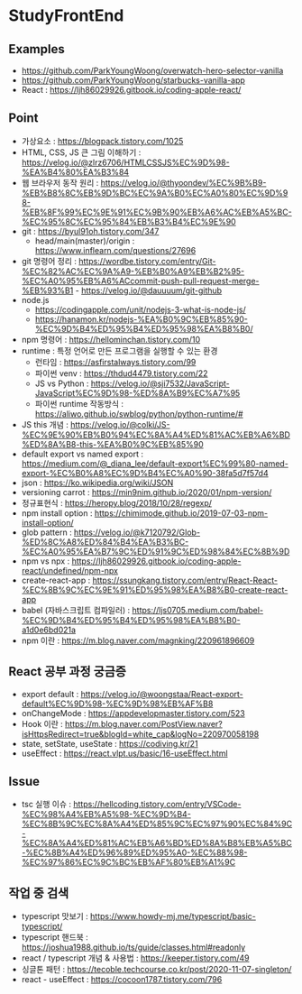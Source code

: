 # StudyFrontEnd
## Examples
- https://github.com/ParkYoungWoong/overwatch-hero-selector-vanilla
- https://github.com/ParkYoungWoong/starbucks-vanilla-app
- React :  https://ljh86029926.gitbook.io/coding-apple-react/

## Point
- 가상요소 : https://blogpack.tistory.com/1025
- HTML, CSS, JS 큰 그림 이해하기 : https://velog.io/@zlrz6706/HTMLCSSJS%EC%9D%98-%EA%B4%80%EA%B3%84
- 웹 브라우저 동작 원리 : https://velog.io/@thyoondev/%EC%9B%B9-%EB%B8%8C%EB%9D%BC%EC%9A%B0%EC%A0%80%EC%9D%98-%EB%8F%99%EC%9E%91%EC%9B%90%EB%A6%AC%EB%A5%BC-%EC%95%8C%EC%95%84%EB%B3%B4%EC%9E%90
- git : https://byul91oh.tistory.com/347
   - head/main(master)/origin : https://www.inflearn.com/questions/27696
- git 명령어 정리 : https://wordbe.tistory.com/entry/Git-%EC%82%AC%EC%9A%A9-%EB%B0%A9%EB%B2%95-%EC%A0%95%EB%A6%ACcommit-push-pull-request-merge-%EB%93%B1
      - https://velog.io/@dauuuum/git-github
- node.js 
  - https://codingapple.com/unit/nodejs-3-what-is-node-js/
  - https://hanamon.kr/nodejs-%EA%B0%9C%EB%85%90-%EC%9D%B4%ED%95%B4%ED%95%98%EA%B8%B0/
- npm 명령어 : https://hellominchan.tistory.com/10
- runtime : 특정 언어로 만든 프로그램을 실행할 수 있는 환경
  - 런타임 : https://asfirstalways.tistory.com/99
  - 파이썬 venv : https://thdud4479.tistory.com/22
  - JS vs Python : https://velog.io/@sji7532/JavaScript-JavaScript%EC%9D%98-%ED%8A%B9%EC%A7%95
  - 파이썬 runtime 작동방식 : https://aliwo.github.io/swblog/python/python-runtime/#
- JS this 개념 : https://velog.io/@colki/JS-%EC%9E%90%EB%B0%94%EC%8A%A4%ED%81%AC%EB%A6%BD%ED%8A%B8-this-%EA%B0%9C%EB%85%90
- default export vs named export : https://medium.com/@_diana_lee/default-export%EC%99%80-named-export-%EC%B0%A8%EC%9D%B4%EC%A0%90-38fa5d7f57d4
- json : https://ko.wikipedia.org/wiki/JSON
- versioning carrot : https://min9nim.github.io/2020/01/npm-version/
- 정규표현식 : https://heropy.blog/2018/10/28/regexp/
- npm install option : https://chimimode.github.io/2019-07-03-npm-install-option/
- glob pattern : https://velog.io/@k7120792/Glob-%ED%8C%A8%ED%84%B4%EA%B3%BC-%EC%A0%95%EA%B7%9C%ED%91%9C%ED%98%84%EC%8B%9D
- npm vs npx : https://ljh86029926.gitbook.io/coding-apple-react/undefined/npm-npx
- create-react-app : https://ssungkang.tistory.com/entry/React-React-%EC%8B%9C%EC%9E%91%ED%95%98%EA%B8%B0-create-react-app
- babel (자바스크립트 컴파일러) : https://ljs0705.medium.com/babel-%EC%9D%B4%ED%95%B4%ED%95%98%EA%B8%B0-a1d0e6bd021a
- npm 이란 : https://m.blog.naver.com/magnking/220961896609


## React 공부 과정 궁금증
- export default : https://velog.io/@woongstaa/React-export-default%EC%9D%98-%EC%9D%98%EB%AF%B8
- onChangeMode : https://appdevelopmaster.tistory.com/523
- Hook 이란 : https://m.blog.naver.com/PostView.naver?isHttpsRedirect=true&blogId=white_cap&logNo=220970058198
- state, setState, useState : https://codiving.kr/21
- useEffect : https://react.vlpt.us/basic/16-useEffect.html

## Issue
- tsc 실행 이슈 : https://hellcoding.tistory.com/entry/VSCode-%EC%98%A4%EB%A5%98-%EC%9D%B4-%EC%8B%9C%EC%8A%A4%ED%85%9C%EC%97%90%EC%84%9C-%EC%8A%A4%ED%81%AC%EB%A6%BD%ED%8A%B8%EB%A5%BC-%EC%8B%A4%ED%96%89%ED%95%A0-%EC%88%98-%EC%97%86%EC%9C%BC%EB%AF%80%EB%A1%9C

## 작업 중 검색
- typescript 맛보기 : https://www.howdy-mj.me/typescript/basic-typescript/
- typescript 핸드북 : https://joshua1988.github.io/ts/guide/classes.html#readonly
- react / typescript 개념 & 사용법 : https://keeper.tistory.com/49
- 싱글톤 패턴 : https://tecoble.techcourse.co.kr/post/2020-11-07-singleton/
- react - useEffect : https://cocoon1787.tistory.com/796
